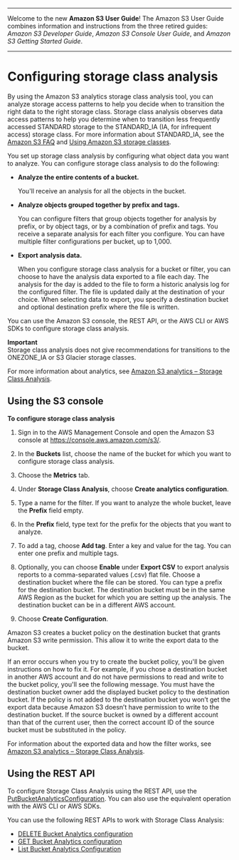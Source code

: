 --------

Welcome to the new **Amazon S3 User Guide**\! The Amazon S3 User Guide combines information and instructions from the three retired guides: *Amazon S3 Developer Guide*, *Amazon S3 Console User Guide*, and *Amazon S3 Getting Started Guide*\.

--------

# Configuring storage class analysis<a name="configure-analytics-storage-class"></a>

By using the Amazon S3 analytics storage class analysis tool, you can analyze storage access patterns to help you decide when to transition the right data to the right storage class\. Storage class analysis observes data access patterns to help you determine when to transition less frequently accessed STANDARD storage to the STANDARD\_IA \(IA, for infrequent access\) storage class\. For more information about STANDARD\_IA, see the [Amazon S3 FAQ](https://aws.amazon.com/s3/faqs/#sia) and [Using Amazon S3 storage classes](storage-class-intro.md)\.

You set up storage class analysis by configuring what object data you want to analyze\. You can configure storage class analysis to do the following:
+ **Analyze the entire contents of a bucket\.**

  You'll receive an analysis for all the objects in the bucket\.
+ **Analyze objects grouped together by prefix and tags\.**

  You can configure filters that group objects together for analysis by prefix, or by object tags, or by a combination of prefix and tags\. You receive a separate analysis for each filter you configure\. You can have multiple filter configurations per bucket, up to 1,000\. 
+ **Export analysis data\.** 

  When you configure storage class analysis for a bucket or filter, you can choose to have the analysis data exported to a file each day\. The analysis for the day is added to the file to form a historic analysis log for the configured filter\. The file is updated daily at the destination of your choice\. When selecting data to export, you specify a destination bucket and optional destination prefix where the file is written\.

You can use the Amazon S3 console, the REST API, or the AWS CLI or AWS SDKs to configure storage class analysis\.

**Important**  
Storage class analysis does not give recommendations for transitions to the ONEZONE\_IA or S3 Glacier storage classes\.

For more information about analytics, see [Amazon S3 analytics – Storage Class Analysis](analytics-storage-class.md)\.

## Using the S3 console<a name="storage-class-analysis-console"></a>

**To configure storage class analysis**

1. Sign in to the AWS Management Console and open the Amazon S3 console at [https://console\.aws\.amazon\.com/s3/](https://console.aws.amazon.com/s3/)\.

1. In the **Buckets** list, choose the name of the bucket for which you want to configure storage class analysis\.

1. Choose the **Metrics** tab\.

1. Under **Storage Class Analysis**, choose **Create analytics configuration**\.

1. Type a name for the filter\. If you want to analyze the whole bucket, leave the **Prefix** field empty\.

1. In the **Prefix** field, type text for the prefix for the objects that you want to analyze\.

1. To add a tag, choose **Add tag**\. Enter a key and value for the tag\. You can enter one prefix and multiple tags\.

1. Optionally, you can choose **Enable** under **Export CSV** to export analysis reports to a comma\-separated values \(\.csv\) flat file\. Choose a destination bucket where the file can be stored\. You can type a prefix for the destination bucket\. The destination bucket must be in the same AWS Region as the bucket for which you are setting up the analysis\. The destination bucket can be in a different AWS account\. 

1. Choose **Create Configuration**\.

 Amazon S3 creates a bucket policy on the destination bucket that grants Amazon S3 write permission\. This allow it to write the export data to the bucket\. 

 If an error occurs when you try to create the bucket policy, you'll be given instructions on how to fix it\. For example, if you chose a destination bucket in another AWS account and do not have permissions to read and write to the bucket policy, you'll see the following message\. You must have the destination bucket owner add the displayed bucket policy to the destination bucket\. If the policy is not added to the destination bucket you won’t get the export data because Amazon S3 doesn’t have permission to write to the destination bucket\. If the source bucket is owned by a different account than that of the current user, then the correct account ID of the source bucket must be substituted in the policy\.

For information about the exported data and how the filter works, see [Amazon S3 analytics – Storage Class Analysis](analytics-storage-class.md)\.

## Using the REST API<a name="storage-class-apis"></a>

To configure Storage Class Analysis using the REST API, use the [PutBucketAnalyticsConfiguration](https://docs.aws.amazon.com/AmazonS3/latest/API/RESTBucketPUTAnalyticsConfig.html)\. You can also use the equivalent operation with the AWS CLI or AWS SDKs\. 

You can use the following REST APIs to work with Storage Class Analysis:
+  [ DELETE Bucket Analytics configuration](https://docs.aws.amazon.com/AmazonS3/latest/API/RESTBucketDELETEAnalyticsConfiguration.html) 
+  [ GET Bucket Analytics configuration](https://docs.aws.amazon.com/AmazonS3/latest/API/RESTBucketGETAnalyticsConfig.html) 
+  [ List Bucket Analytics Configuration](https://docs.aws.amazon.com/AmazonS3/latest/API/RESTBucketListAnalyticsConfigs.html) 